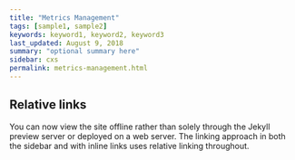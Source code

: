 ```yaml
---
title: "Metrics Management"
tags: [sample1, sample2]
keywords: keyword1, keyword2, keyword3
last_updated: August 9, 2018
summary: "optional summary here"
sidebar: cxs
permalink: metrics-management.html
---
```

## Relative links

You can now view the site offline rather than solely through the Jekyll preview server or deployed on a web server. The linking approach in both the sidebar and with inline links uses relative linking throughout.